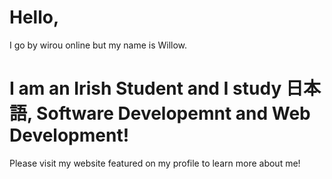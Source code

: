 <!---
wirouism/wirouism is a ✨ special ✨ repository because its `README.md` (this file) appears on your GitHub profile.
You can click the Preview link to take a look at your changes.
--->
# Hello, 
I go by wirou online but my name is Willow.

# I am an Irish Student and I study 日本語, Software Developemnt and Web Development!



Please visit my website featured on my profile to learn more about me!
